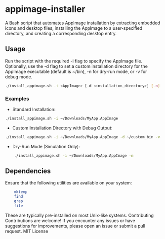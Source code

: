 # appimage-installer
A Bash script that automates AppImage installation by extracting embedded icons and desktop files, installing the AppImage to a user-specified directory, and creating a corresponding desktop entry.


## Usage
Run the script with the required -i flag to specify the AppImage file. Optionally, use the -d flag to set a custom installation directory for the AppImage executable (default is ~/bin), -n for dry-run mode, or -v for debug mode.
```bash
./install_appimage.sh -i <AppImage> [-d <installation_directory>] [-n] [-v]
```
### Examples

- Standard Installation:
```bash
./install_appimage.sh -i ~/Downloads/MyApp.AppImage
```

- Custom Installation Directory with Debug Output:
```bash
./install_appimage.sh -i ~/Downloads/MyApp.AppImage -d ~/custom_bin -v
```
- Dry-Run Mode (Simulation Only):
```bash
    ./install_appimage.sh -i ~/Downloads/MyApp.AppImage -n
```
## Dependencies

Ensure that the following utilities are available on your system:
```bash
    mktemp
    find
    grep
    file
```

These are typically pre-installed on most Unix-like systems.
Contributing
Contributions are welcome! If you encounter any issues or have suggestions for improvements, please open an issue or submit a pull request.
MIT License


